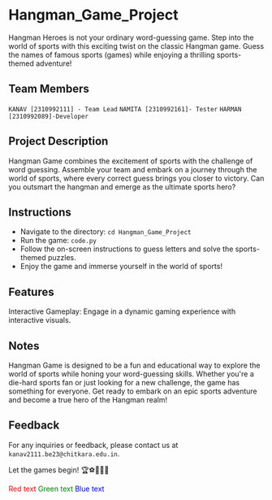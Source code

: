 # Hangman_Game_Project

Hangman Heroes is not your ordinary word-guessing game. Step into the world of sports with this exciting twist on the classic Hangman game. Guess the names of famous sports (games) while enjoying a thrilling sports-themed adventure!

## Team Members
`KANAV [2310992111] - Team Lead`
`NAMITA [2310992161]- Tester`
`HARMAN [2310992089]-Developer`

## Project Description

Hangman Game combines the excitement of sports with the challenge of word guessing. Assemble your team and embark on a journey through the world of sports, where every correct guess brings you closer to victory. Can you outsmart the hangman and emerge as the ultimate sports hero?

## Instructions
- Navigate to the directory: `cd Hangman_Game_Project`
- Run the game: `code.py`
- Follow the on-screen instructions to guess letters and solve the sports-themed puzzles.
- Enjoy the game and immerse yourself in the world of sports!

## Features
Interactive Gameplay: Engage in a dynamic gaming experience with interactive visuals.

## Notes
Hangman Game is designed to be a fun and educational way to explore the world of sports while honing your word-guessing skills. Whether you're a die-hard sports fan or just looking for a new challenge, the game has something for everyone. Get ready to embark on an epic sports adventure and become a true hero of the Hangman realm!

## Feedback
For any inquiries or feedback, please contact us at `kanav2111.be23@chitkara.edu.in`.

Let the games begin! 🏆⚽️🏀🏈🎾

<span style="color:red">Red text</span>
<span style="color:green">Green text</span>
<span style="color:blue">Blue text</span>
